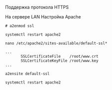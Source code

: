 Поддержка протокола HTTPS

На сервере LAN
Настройка Apache

```
# a2enmod ssl
```
```
systemctl restart apache2
```
```
nano /etc/apache2/sites-available/default-ssl*
```
```
...
       SSLCertificateFile    /root/www.crt
       SSLCertificateKeyFile /root/www.key
...
```

```
a2ensite default-ssl
```
```
systemctl restart apache2
```
